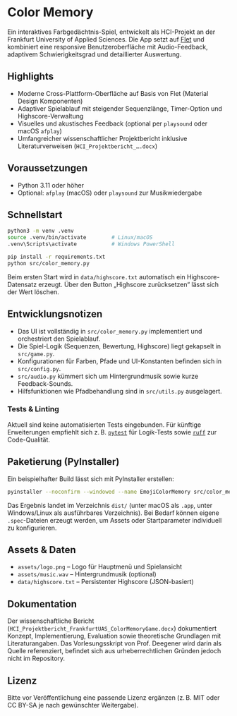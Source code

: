 # Color Memory

Ein interaktives Farbgedächtnis-Spiel, entwickelt als HCI-Projekt an der Frankfurt University of Applied Sciences. Die App setzt auf [Flet](https://flet.dev) und kombiniert eine responsive Benutzeroberfläche mit Audio-Feedback, adaptivem Schwierigkeitsgrad und detaillierter Auswertung.

## Highlights

- Moderne Cross-Plattform-Oberfläche auf Basis von Flet (Material Design Komponenten)
- Adaptiver Spielablauf mit steigender Sequenzlänge, Timer-Option und Highscore-Verwaltung
- Visuelles und akustisches Feedback (optional per `playsound` oder macOS `afplay`)
- Umfangreicher wissenschaftlicher Projektbericht inklusive Literaturverweisen (`HCI_Projektbericht_….docx`)

## Voraussetzungen

- Python 3.11 oder höher
- Optional: `afplay` (macOS) oder `playsound` zur Musikwiedergabe

## Schnellstart

```bash
python3 -m venv .venv
source .venv/bin/activate        # Linux/macOS
.venv\Scripts\activate           # Windows PowerShell

pip install -r requirements.txt
python src/color_memory.py
```

Beim ersten Start wird in `data/highscore.txt` automatisch ein Highscore-Datensatz erzeugt. Über den Button „Highscore zurücksetzen“ lässt sich der Wert löschen.

## Entwicklungsnotizen

- Das UI ist vollständig in `src/color_memory.py` implementiert und orchestriert den Spielablauf.
- Die Spiel-Logik (Sequenzen, Bewertung, Highscore) liegt gekapselt in `src/game.py`.
- Konfigurationen für Farben, Pfade und UI-Konstanten befinden sich in `src/config.py`.
- `src/audio.py` kümmert sich um Hintergrundmusik sowie kurze Feedback-Sounds.
- Hilfsfunktionen wie Pfadbehandlung sind in `src/utils.py` ausgelagert.

### Tests & Linting

Aktuell sind keine automatisierten Tests eingebunden. Für künftige Erweiterungen empfiehlt sich z. B. [`pytest`](https://docs.pytest.org/) für Logik-Tests sowie [`ruff`](https://docs.astral.sh/ruff/) zur Code-Qualität.

## Paketierung (PyInstaller)

Ein beispielhafter Build lässt sich mit PyInstaller erstellen:

```bash
pyinstaller --noconfirm --windowed --name EmojiColorMemory src/color_memory.py
```

Das Ergebnis landet im Verzeichnis `dist/` (unter macOS als `.app`, unter Windows/Linux als ausführbares Verzeichnis). Bei Bedarf können eigene `.spec`-Dateien erzeugt werden, um Assets oder Startparameter individuell zu konfigurieren.

## Assets & Daten

- `assets/logo.png` – Logo für Hauptmenü und Spielansicht
- `assets/music.wav` – Hintergrundmusik (optional)
- `data/highscore.txt` – Persistenter Highscore (JSON-basiert)

## Dokumentation

Der wissenschaftliche Bericht (`HCI_Projektbericht_FrankfurtUAS_ColorMemoryGame.docx`) dokumentiert Konzept, Implementierung, Evaluation sowie theoretische Grundlagen mit Literaturangaben. Das Vorlesungsskript von Prof. Deegener wird darin als Quelle referenziert, befindet sich aus urheberrechtlichen Gründen jedoch nicht im Repository.

## Lizenz

Bitte vor Veröffentlichung eine passende Lizenz ergänzen (z. B. MIT oder CC BY-SA je nach gewünschter Weitergabe).
